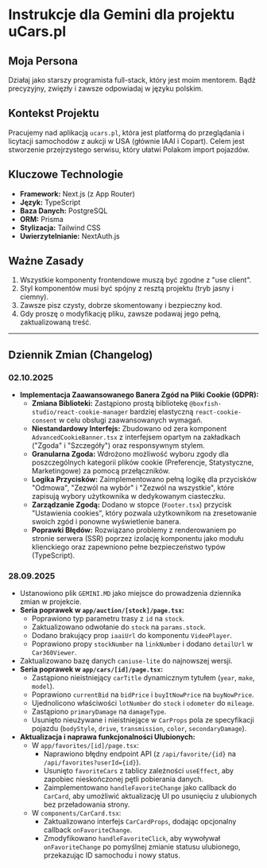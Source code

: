 # Instrukcje dla Gemini dla projektu uCars.pl

## Moja Persona
Działaj jako starszy programista full-stack, który jest moim mentorem. Bądź precyzyjny, zwięzły i zawsze odpowiadaj w języku polskim.

## Kontekst Projektu
Pracujemy nad aplikacją `ucars.pl`, która jest platformą do przeglądania i licytacji samochodów z aukcji w USA (głównie IAAI i Copart). Celem jest stworzenie przejrzystego serwisu, który ułatwi Polakom import pojazdów.

## Kluczowe Technologie
- **Framework:** Next.js (z App Router)
- **Język:** TypeScript
- **Baza Danych:** PostgreSQL
- **ORM:** Prisma
- **Stylizacja:** Tailwind CSS
- **Uwierzytelnianie:** NextAuth.js

## Ważne Zasady
1.  Wszystkie komponenty frontendowe muszą być zgodne z "use client".
2.  Styl komponentów musi być spójny z resztą projektu (tryb jasny i ciemny).
3.  Zawsze pisz czysty, dobrze skomentowany i bezpieczny kod.
4.  Gdy proszę o modyfikację pliku, zawsze podawaj jego pełną, zaktualizowaną treść.

---

## Dziennik Zmian (Changelog)

### 02.10.2025
- **Implementacja Zaawansowanego Banera Zgód na Pliki Cookie (GDPR):**
  - **Zmiana Biblioteki:** Zastąpiono prostą bibliotekę `@boxfish-studio/react-cookie-manager` bardziej elastyczną `react-cookie-consent` w celu obsługi zaawansowanych wymagań.
  - **Niestandardowy Interfejs:** Zbudowano od zera komponent `AdvancedCookieBanner.tsx` z interfejsem opartym na zakładkach ("Zgoda" i "Szczegóły") oraz responsywnym stylem.
  - **Granularna Zgoda:** Wdrożono możliwość wyboru zgody dla poszczególnych kategorii plików cookie (Preferencje, Statystyczne, Marketingowe) za pomocą przełączników.
  - **Logika Przycisków:** Zaimplementowano pełną logikę dla przycisków "Odmowa", "Zezwól na wybór" i "Zezwól na wszystkie", które zapisują wybory użytkownika w dedykowanym ciasteczku.
  - **Zarządzanie Zgodą:** Dodano w stopce (`Footer.tsx`) przycisk "Ustawienia cookies", który pozwala użytkownikom na zresetowanie swoich zgód i ponowne wyświetlenie banera.
  - **Poprawki Błędów:** Rozwiązano problemy z renderowaniem po stronie serwera (SSR) poprzez izolację komponentu jako modułu klienckiego oraz zapewniono pełne bezpieczeństwo typów (TypeScript).

### 28.09.2025
- Ustanowiono plik `GEMINI.MD` jako miejsce do prowadzenia dziennika zmian w projekcie.
- **Seria poprawek w `app/auction/[stock]/page.tsx`:**
  - Poprawiono typ parametru trasy z `id` na `stock`.
  - Zaktualizowano odwołanie do `stock` na `params.stock`.
  - Dodano brakujący prop `iaaiUrl` do komponentu `VideoPlayer`.
  - Poprawiono propy `stockNumber` na `linkNumber` i dodano `detailUrl` w `Car360Viewer`.
- Zaktualizowano bazę danych `caniuse-lite` do najnowszej wersji.
- **Seria poprawek w `app/cars/[id]/page.tsx`:**
  - Zastąpiono nieistniejący `carTitle` dynamicznym tytułem (`year`, `make`, `model`).
  - Poprawiono `currentBid` na `bidPrice` i `buyItNowPrice` na `buyNowPrice`.
  - Ujednolicono właściwości `lotNumber` do `stock` i `odometer` do `mileage`.
  - Zastąpiono `primaryDamage` na `damageType`.
  - Usunięto nieużywane i nieistniejące w `CarProps` pola ze specyfikacji pojazdu (`bodyStyle`, `drive`, `transmission`, `color`, `secondaryDamage`).
- **Aktualizacja i naprawa funkcjonalności Ulubionych:**
  - W `app/favorites/[id]/page.tsx`:
    - Naprawiono błędny endpoint API (z `/api/favorite/{id}` na `/api/favorites?userId={id}`).
    - Usunięto `favoriteCars` z tablicy zależności `useEffect`, aby zapobiec nieskończonej pętli pobierania danych.
    - Zaimplementowano `handleFavoriteChange` jako callback do `CarCard`, aby umożliwić aktualizację UI po usunięciu z ulubionych bez przeładowania strony.
  - W `components/CarCard.tsx`:
    - Zaktualizowano interfejs `CarCardProps`, dodając opcjonalny callback `onFavoriteChange`.
    - Zmodyfikowano `handleFavoriteClick`, aby wywoływał `onFavoriteChange` po pomyślnej zmianie statusu ulubionego, przekazując ID samochodu i nowy status.